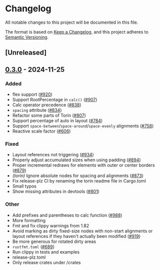 # Changelog

All notable changes to this project will be documented in this file.

The format is based on [Keep a Changelog](https://keepachangelog.com/en/1.0.0/),
and this project adheres to [Semantic Versioning](https://semver.org/spec/v2.0.0.html).

## [Unreleased]

## [0.3.0](https://github.com/RobertasJ/freya/compare/torin-v0.2.0...torin-v0.3.0) - 2024-11-25

### Added

- flex support ([#920](https://github.com/RobertasJ/freya/pull/920))
- Support RootPercentage in `calc()` ([#907](https://github.com/RobertasJ/freya/pull/907))
- Calc operator precedence ([#838](https://github.com/RobertasJ/freya/pull/838))
- `spacing` attribute ([#834](https://github.com/RobertasJ/freya/pull/834))
- Refactor some parts of Torin ([#807](https://github.com/RobertasJ/freya/pull/807))
- Support percentage of auto in layout ([#784](https://github.com/RobertasJ/freya/pull/784))
- Support `space-between`/`space-around`/`space-evenly` alignments ([#758](https://github.com/RobertasJ/freya/pull/758))
- Reactive scale factor ([#606](https://github.com/RobertasJ/freya/pull/606))

### Fixed

- Layout references not triggering ([#934](https://github.com/RobertasJ/freya/pull/934))
- Properly adjust accumulated sizes when using padding ([#894](https://github.com/RobertasJ/freya/pull/894))
- Proper incremental redraws for elements with outer or center borders ([#879](https://github.com/RobertasJ/freya/pull/879))
- *(torin)* Ignore absolute nodes for spacing and alignments ([#873](https://github.com/RobertasJ/freya/pull/873))
- Fix release-plz CI by renaming the torin readme file in Cargo.toml
- Small typos
- Show missing attributes in devtools ([#801](https://github.com/RobertasJ/freya/pull/801))

### Other

- Add prefixes and parentheses to calc function ([#988](https://github.com/RobertasJ/freya/pull/988))
- More formatting
- Fmt and fix clippy warnings from 1.82
- Avoid marking as dirty fixed-size nodes with non-start alignments or layout references if they haven't actually been modified ([#919](https://github.com/RobertasJ/freya/pull/919))
- Be more generous for rotated dirty areas
- `rustfmt.toml` ([#689](https://github.com/RobertasJ/freya/pull/689))
- Run clippy in tests and examples
- release-plz.toml
- Only release crates under /crates
